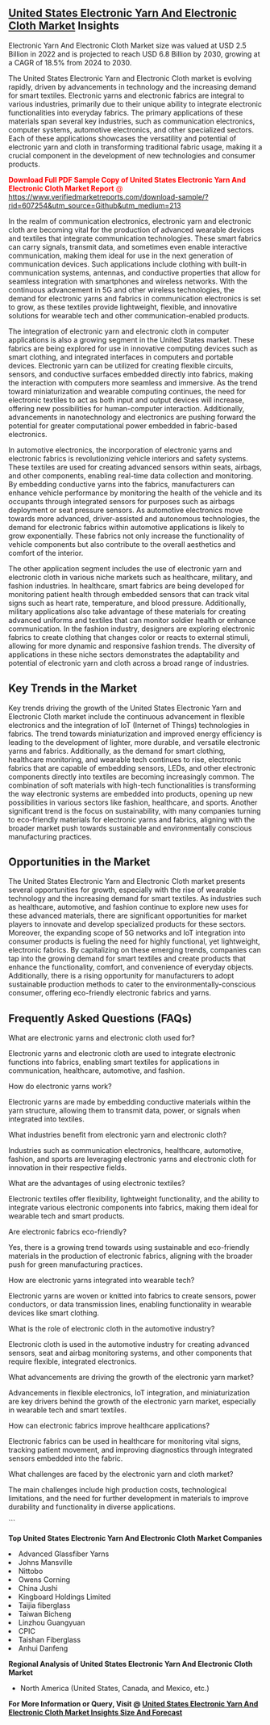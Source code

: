 <h2><a href="https://www.verifiedmarketreports.com/download-sample/?rid=607254&amp;utm_source=Github&amp;utm_medium=213" target="_blank">United States Electronic Yarn And Electronic Cloth Market</a> Insights</h2><p>Electronic Yarn And Electronic Cloth Market size was valued at USD 2.5 Billion in 2022 and is projected to reach USD 6.8 Billion by 2030, growing at a CAGR of 18.5% from 2024 to 2030.</p><p><p>The United States Electronic Yarn and Electronic Cloth market is evolving rapidly, driven by advancements in technology and the increasing demand for smart textiles. Electronic yarns and electronic fabrics are integral to various industries, primarily due to their unique ability to integrate electronic functionalities into everyday fabrics. The primary applications of these materials span several key industries, such as communication electronics, computer systems, automotive electronics, and other specialized sectors. Each of these applications showcases the versatility and potential of electronic yarn and cloth in transforming traditional fabric usage, making it a crucial component in the development of new technologies and consumer products. <p><span class=""><span style="color: #ff0000;"><strong>Download Full PDF Sample Copy of United States Electronic Yarn And Electronic Cloth Market Report</strong> @ </span><a href="https://www.verifiedmarketreports.com/download-sample/?rid=607254&amp;utm_source=Github&amp;utm_medium=213" target="_blank">https://www.verifiedmarketreports.com/download-sample/?rid=607254&amp;utm_source=Github&amp;utm_medium=213</a></span></p></p><p>In the realm of communication electronics, electronic yarn and electronic cloth are becoming vital for the production of advanced wearable devices and textiles that integrate communication technologies. These smart fabrics can carry signals, transmit data, and sometimes even enable interactive communication, making them ideal for use in the next generation of communication devices. Such applications include clothing with built-in communication systems, antennas, and conductive properties that allow for seamless integration with smartphones and wireless networks. With the continuous advancement in 5G and other wireless technologies, the demand for electronic yarns and fabrics in communication electronics is set to grow, as these textiles provide lightweight, flexible, and innovative solutions for wearable tech and other communication-enabled products.<p>The integration of electronic yarn and electronic cloth in computer applications is also a growing segment in the United States market. These fabrics are being explored for use in innovative computing devices such as smart clothing, and integrated interfaces in computers and portable devices. Electronic yarn can be utilized for creating flexible circuits, sensors, and conductive surfaces embedded directly into fabrics, making the interaction with computers more seamless and immersive. As the trend toward miniaturization and wearable computing continues, the need for electronic textiles to act as both input and output devices will increase, offering new possibilities for human-computer interaction. Additionally, advancements in nanotechnology and electronics are pushing forward the potential for greater computational power embedded in fabric-based electronics.<p>In automotive electronics, the incorporation of electronic yarns and electronic fabrics is revolutionizing vehicle interiors and safety systems. These textiles are used for creating advanced sensors within seats, airbags, and other components, enabling real-time data collection and monitoring. By embedding conductive yarns into the fabrics, manufacturers can enhance vehicle performance by monitoring the health of the vehicle and its occupants through integrated sensors for purposes such as airbags deployment or seat pressure sensors. As automotive electronics move towards more advanced, driver-assisted and autonomous technologies, the demand for electronic fabrics within automotive applications is likely to grow exponentially. These fabrics not only increase the functionality of vehicle components but also contribute to the overall aesthetics and comfort of the interior.<p>The other application segment includes the use of electronic yarn and electronic cloth in various niche markets such as healthcare, military, and fashion industries. In healthcare, smart fabrics are being developed for monitoring patient health through embedded sensors that can track vital signs such as heart rate, temperature, and blood pressure. Additionally, military applications also take advantage of these materials for creating advanced uniforms and textiles that can monitor soldier health or enhance communication. In the fashion industry, designers are exploring electronic fabrics to create clothing that changes color or reacts to external stimuli, allowing for more dynamic and responsive fashion trends. The diversity of applications in these niche sectors demonstrates the adaptability and potential of electronic yarn and cloth across a broad range of industries.<h2>Key Trends in the Market</h2><p>Key trends driving the growth of the United States Electronic Yarn and Electronic Cloth market include the continuous advancement in flexible electronics and the integration of IoT (Internet of Things) technologies in fabrics. The trend towards miniaturization and improved energy efficiency is leading to the development of lighter, more durable, and versatile electronic yarns and fabrics. Additionally, as the demand for smart clothing, healthcare monitoring, and wearable tech continues to rise, electronic fabrics that are capable of embedding sensors, LEDs, and other electronic components directly into textiles are becoming increasingly common. The combination of soft materials with high-tech functionalities is transforming the way electronic systems are embedded into products, opening up new possibilities in various sectors like fashion, healthcare, and sports. Another significant trend is the focus on sustainability, with many companies turning to eco-friendly materials for electronic yarns and fabrics, aligning with the broader market push towards sustainable and environmentally conscious manufacturing practices.<h2>Opportunities in the Market</h2><p>The United States Electronic Yarn and Electronic Cloth market presents several opportunities for growth, especially with the rise of wearable technology and the increasing demand for smart textiles. As industries such as healthcare, automotive, and fashion continue to explore new uses for these advanced materials, there are significant opportunities for market players to innovate and develop specialized products for these sectors. Moreover, the expanding scope of 5G networks and IoT integration into consumer products is fueling the need for highly functional, yet lightweight, electronic fabrics. By capitalizing on these emerging trends, companies can tap into the growing demand for smart textiles and create products that enhance the functionality, comfort, and convenience of everyday objects. Additionally, there is a rising opportunity for manufacturers to adopt sustainable production methods to cater to the environmentally-conscious consumer, offering eco-friendly electronic fabrics and yarns.<h2>Frequently Asked Questions (FAQs)</h2><p>What are electronic yarns and electronic cloth used for?</p><p>Electronic yarns and electronic cloth are used to integrate electronic functions into fabrics, enabling smart textiles for applications in communication, healthcare, automotive, and fashion.</p><p>How do electronic yarns work?</p><p>Electronic yarns are made by embedding conductive materials within the yarn structure, allowing them to transmit data, power, or signals when integrated into textiles.</p><p>What industries benefit from electronic yarn and electronic cloth?</p><p>Industries such as communication electronics, healthcare, automotive, fashion, and sports are leveraging electronic yarns and electronic cloth for innovation in their respective fields.</p><p>What are the advantages of using electronic textiles?</p><p>Electronic textiles offer flexibility, lightweight functionality, and the ability to integrate various electronic components into fabrics, making them ideal for wearable tech and smart products.</p><p>Are electronic fabrics eco-friendly?</p><p>Yes, there is a growing trend towards using sustainable and eco-friendly materials in the production of electronic fabrics, aligning with the broader push for green manufacturing practices.</p><p>How are electronic yarns integrated into wearable tech?</p><p>Electronic yarns are woven or knitted into fabrics to create sensors, power conductors, or data transmission lines, enabling functionality in wearable devices like smart clothing.</p><p>What is the role of electronic cloth in the automotive industry?</p><p>Electronic cloth is used in the automotive industry for creating advanced sensors, seat and airbag monitoring systems, and other components that require flexible, integrated electronics.</p><p>What advancements are driving the growth of the electronic yarn market?</p><p>Advancements in flexible electronics, IoT integration, and miniaturization are key drivers behind the growth of the electronic yarn market, especially in wearable tech and smart textiles.</p><p>How can electronic fabrics improve healthcare applications?</p><p>Electronic fabrics can be used in healthcare for monitoring vital signs, tracking patient movement, and improving diagnostics through integrated sensors embedded into the fabric.</p><p>What challenges are faced by the electronic yarn and cloth market?</p><p>The main challenges include high production costs, technological limitations, and the need for further development in materials to improve durability and functionality in diverse applications.</p>```</p><p><strong>Top United States Electronic Yarn And Electronic Cloth Market Companies</strong></p><div data-test-id=""><p><li>Advanced Glassfiber Yarns</li><li> Johns Mansville</li><li> Nittobo</li><li> Owens Corning</li><li> China Jushi</li><li> Kingboard Holdings Limited</li><li> Taijia fiberglass</li><li> Taiwan Bicheng</li><li> Linzhou Guangyuan</li><li> CPIC</li><li> Taishan Fiberglass</li><li> Anhui Danfeng</li></p><div><strong>Regional Analysis of&nbsp;United States Electronic Yarn And Electronic Cloth Market</strong></div><ul><li dir="ltr"><p dir="ltr">North America&nbsp;(United States, Canada, and Mexico, etc.)</p></li></ul><p><strong>For More Information or Query, Visit @&nbsp;</strong><strong><a href="https://www.verifiedmarketreports.com/product/electronic-yarn-and-electronic-cloth-market/?utm_source=Github&amp;utm_medium=213" target="_blank">United States Electronic Yarn And Electronic Cloth Market Insights Size And Forecast</a></strong></p></div>

